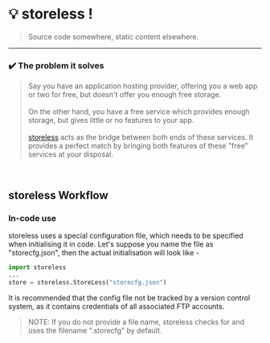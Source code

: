 
# :bulb: storeless !

> Source code somewhere, static content elsewhere.

---

### :heavy_check_mark: The problem it solves

>Say you have an application hosting provider, offering you a web app or two for free,
but doesn't offer you enough free storage.<br><br>
On the other hand, you have a free service which provides enough storage, but gives little or no features to your app.<br><br>
[storeless](https://github.com/roshnet/storeless) acts as the bridge between both ends of these services. It provides a perfect match by bringing both features of these "free" services at your disposal.


<br>

## storeless Workflow


### In-code use

storeless uses a special configuration file, which needs to be specified when initialising it
in code. Let's suppose you name the file as "storecfg.json", then the actual initialisation will
look like - 
```py
import storeless
...
store = storeless.StoreLess("storecfg.json")
```
It is recommended that the config file not be tracked by a version control system, as it contains
credentials of all associated FTP accounts.
> NOTE: If you do not provide a file name, storeless checks for and uses the filename ".storecfg" by default.

